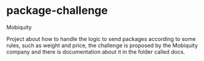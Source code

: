 # package-challenge
Mobiquity

Project about how to handle the logic to send packages according to some rules, 
such as weight and price, the challenge is proposed by the Mobiquity company and there is
documentation about it in the folder called docs.
